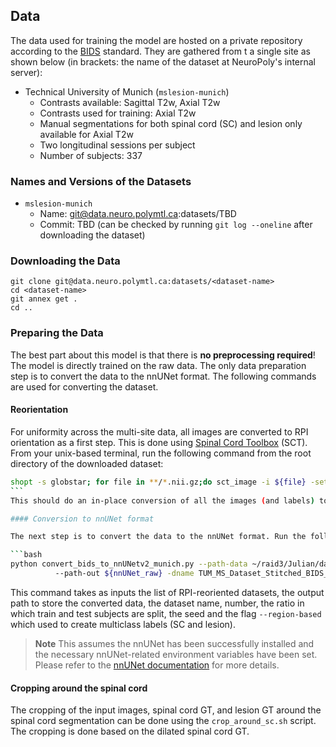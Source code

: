 ## Data

The data used for training the model are hosted on a private repository according to the [BIDS](https://bids.neuroimaging.io) standard. They are gathered from t a single site as shown below (in brackets: the name of the dataset at NeuroPoly's internal server):

- Technical University of Munich (`mslesion-munich`) 
  - Contrasts available: Sagittal T2w, Axial T2w
  - Contrasts used for training: Axial T2w
  - Manual segmentations for both spinal cord (SC) and lesion only available for Axial T2w
  - Two longitudinal sessions per subject
  - Number of subjects: 337


### Names and Versions of the Datasets

- `mslesion-munich`
  - Name: git@data.neuro.polymtl.ca:datasets/TBD
  - Commit: TBD  (can be checked by running `git log --oneline` after downloading the dataset)


### Downloading the Data

~~~
git clone git@data.neuro.polymtl.ca:datasets/<dataset-name>
cd <dataset-name>
git annex get .
cd ..
~~~

### Preparing the Data

The best part about this model is that there is **no preprocessing required**! The model is directly trained on the raw data. The only data preparation step is to convert the data to the nnUNet format. The following commands are used for converting the dataset. 

#### Reorientation

For uniformity across the multi-site data, all images are converted to RPI orientation as a first step. This is done using [Spinal Cord Toolbox](https://spinalcordtoolbox.com) (SCT). From your unix-based terminal, run the following command from the root directory of the downloaded dataset:

```bash
shopt -s globstar; for file in **/*.nii.gz;do sct_image -i ${file} -setorient RPI -o ${file}; done
``` 
This should do an in-place conversion of all the images (and labels) to RPI orientation.

#### Conversion to nnUNet format

The next step is to convert the data to the nnUNet format. Run the following command:

```bash
python convert_bids_to_nnUNetv2_munich.py --path-data ~/raid3/Julian/data/segmentation_project/datasets_processing
          --path-out ${nnUNet_raw} -dname TUM_MS_Dataset_Stitched_BIDS_Region -dnum 901 --split 0.8 0.2 --seed 50 --region-based
```

This command takes as inputs the list of RPI-reoriented datasets, the output path to store the converted data, the dataset name, number, the ratio in which train and test subjects are split, the seed and the flag `--region-based` which used to create multiclass labels (SC and lesion).

> **Note**
> This assumes the nnUNet has been successfully installed and the necessary nnUNet-related environment variables have been set. Please refer to the [nnUNet documentation](https://github.com/MIC-DKFZ/nnUNet/blob/master/documentation/installation_instructions.md) for more details.

#### Cropping around the spinal cord

The cropping of the input images, spinal cord GT, and lesion GT around the spinal cord segmentation can be done using 
the `crop_around_sc.sh` script. The cropping is done based on the dilated spinal cord GT.